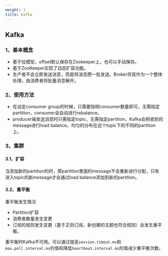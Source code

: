 ```yaml
---
weight: 1
title: Kafka
---
```


## Kafka

### 1、基本概念

- 基于拉模型，offset默认保存在Zookeeper上，也可以手动保存。
- 基于ZooKeeper实现了动态扩容功能。
- 生产者不会立即发送消息，而是将消息攒一批发送。Broker将其作为一个整体处理，由消费者将批量消息解开。

### 2、使用方法

- 在设定consumer group的时候，只需要指明consumer数量即可，无需指定partition，consumer会自动进行rebalance。
- producer端发送消息时只需指定topic，无需指定partition，Kafka会把收到的message进行load balance，均匀的分布在这个topic下的不同的partition上。

### 3、集群

#### 3.1、扩容

当添加新的partition的时，原partition里面的message不会重新进行分配，只有进入topic的新message才会通过load balance添加到新的partition。

#### 3.2、重平衡

重平衡发生情况

- Partition扩容
- 消费者数量发生变更
- 订阅的规则发生变更（基于正则订阅，新创建的主题也符合规则）会发生重平衡。

重平衡时Kafka不可用。可以通过提高`session.timout.ms`和`max.poll.interval.ms`的值和降低`heartbeat.interval.ms`的值减少重平衡次数。